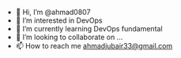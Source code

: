 - 👋 Hi, I’m @ahmad0807
- 👀 I’m interested in DevOps 
- 🌱 I’m currently learning DevOps fundamental
- 💞️ I’m looking to collaborate on ...
- 📫 How to reach me ahmadjubair33@gmail.com

<!---
ahmad0807/ahmad0807 is a ✨ special ✨ repository because its `README.md` (this file) appears on your GitHub profile.
You can click the Preview link to take a look at your changes.
--->
